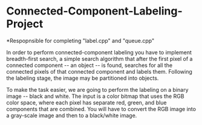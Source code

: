 # Connected-Component-Labeling-Project
*Respopnsible for completing "label.cpp" and "queue.cpp"

In order to perform connected-component labeling you have to implement breadth-first search, a simple search algorithm that after the first pixel of a connected component -- an object -- is found, searches for all the connected pixels of that connected component and labels them. Following the labeling stage, the image may be partitioned into objects.

To make the task easier, we are going to perform the labeling on a binary image -- black and white. The input is a color bitmap that uses the RGB color space, where each pixel has separate red, green, and blue components that are combined. You will have to convert the RGB image into a gray-scale image and then to a black/white image.
